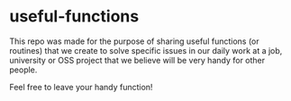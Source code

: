 # useful-functions

This repo was made for the purpose of sharing useful functions (or routines) that we create to solve specific issues in our daily work at a job, university or OSS project that we believe will be very handy for other people.

Feel free to leave your handy function!
